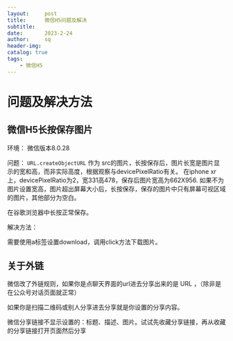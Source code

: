 ```yaml
---
layout:     post
title:      微信H5问题及解决
subtitle:   
date:       2023-2-24
author:     sq
header-img: 
catalog: true
tags:
    - 微信H5
---
```

# 问题及解决方法
## 微信H5长按保存图片
环境： 微信版本8.0.28

问题：
`URL.createObjectURL` 作为 src的图片，长按保存后，图片长宽是图片显示的宽和高，而非实际高度，根据观察与devicePixelRatio有关。
在iphone xr上，devicePixelRatio为2，宽331高478，保存后图片宽高为662X956.
如果不为图片设置宽高，图片超出屏幕大小后，长按保存，保存的图片中只有屏幕可视区域的图片，其他部分为空白。

在谷歌浏览器中长按正常保存。

解决方法：

需要使用a标签设置download，调用click方法下载图片。

## 关于外链
微信改了外链规则，如果你是点聊天界面的url进去分享出来的是 URL ，（除非是在公众号对话页面就正常）

如果你是扫描二维码或别人分享进去分享就是你设置的分享内容。

微信分享链接不显示设置的：标题、描述、图片。试试先收藏分享链接，再从收藏的分享链接打开页面然后分享